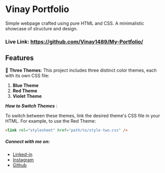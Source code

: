 # Vinay Portfolio

Simple webpage crafted using pure HTML and CSS. A minimalistic showcase of structure and design.

### Live Link: https://github.com/Vinay1489/My-Portfolio/

## Features

🎨 **Three Themes**: This project includes three distinct color themes, each with its own CSS file:

1. **Blue Theme**
2. **Red Theme**
3. **Violet Theme**

**_How to Switch Themes_** :

To switch between these themes, link the desired theme's CSS file in your HTML. For example, to use the Red Theme:

```html
<link rel="stylesheet" href="path/to/style-two.css" />
```

##### Connect with me on:

- [Linked-in](https://www.linkedin.com/in/sai-vinay-vennampally-20b7b328b/)
- [Instagram](https://www.instagram.com/vinay_vennampally/?hl=en)
- [Github](https://github.com/Vinay1489/)
